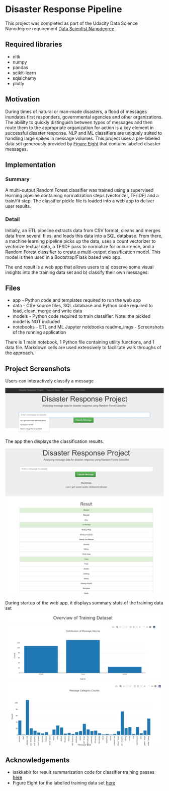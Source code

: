 # Disaster Response Pipeline
This project was completed as part of the Udacity Data Science Nanodegree requirement [Data Scientist Nanodegree](https://www.udacity.com/course/data-scientist-nanodegree--nd025).

## Required libraries
- nltk 
- numpy
- pandas
- scikit-learn 
- sqlalchemy 
- plotly

## Motivation
During times of natural or man-made disasters, a flood of messages inundates first responders, governmental agencies and other organizations. The abililty to quickly distinguish between types of messages and then route them to the appropriate organization for action is a key element in successful disaster response. 
NLP and ML classifiers are uniquely suited to handling large spikes in message volumes. 
This project uses a pre-labeled data set generously provided by [Figure Eight](https://www.figure-eight.com/) that contains labeled disaster messages. 

## Implementation
### Summary 
A multi-output Random Forest classifier was trained using a supervised learning pipeline containing normalization steps (vectorizer, TF/IDF) and a train/fit step. The classifier pickle file is loaded into a web app to deliver user results. 

### Detail
Initially, an ETL pipeline extracts data from CSV format, cleans and merges data from several files, and loads this data into a SQL database. From there, a machine learning pipeline picks up the data, uses a count vectorizer to vectorize textual data, a TF/IDF pass to normalize for occurrence, and a Random Forest classifier to create a multi-output classification model. This model is then used in a Bootstrap/Flask based web app.

The end result is a web app that allows users to a) observe some visual insights into the training data set and b) classify their own messages. 

## Files
- app - Python code and templates required to run the web app
- data - CSV source files, SQL database and Python code required to load, clean, merge and write data
- models - Python code required to train classifier. Note: the pickled model is NOT included
- notebooks - ETL and ML Jupyter notebooks
readme_imgs - Screenshots of the running application 

There is 1 main notebook, 1 Python file containing utility functions, and 1 data file. Markdown cells are used extensively to facilitate walk throughs of the approach.

## Project Screenshots
Users can interactively classify a message

!['Enter Message'](readme_imgs/001_input.jpg)

The app then displays the classification results.

!['Example Output'](readme_imgs/001a_input.jpg)

During startup of the web app, it displays summary stats of the training data set
!['Message Types'](readme_imgs/002_visual.jpg)
!['Category Counts'](readme_imgs/003_visual.jpg)


## Acknowledgements
- isakkabir for result summarization code for classifier training passes [here](https://github.com/isakkabir/Disaster-Response-ML-Pipeline/blob/master/ML%20Pipeline%20Preparation.ipynb)
- Figure Eight for the labelled training data set [here](https://www.figure-eight.com/)